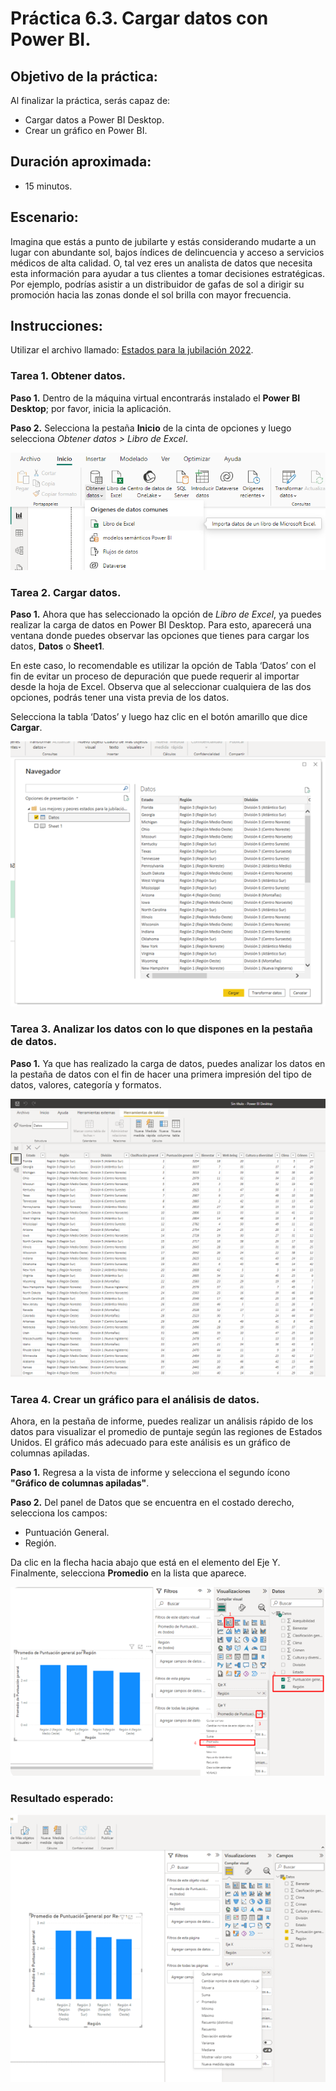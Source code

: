 # Práctica 6.3. Cargar datos con Power BI.

## Objetivo de la práctica:

Al finalizar la práctica, serás capaz de:

- Cargar datos a Power BI Desktop. <br>
- Crear un gráfico en Power BI.

## Duración aproximada:

- 15 minutos.

## Escenario:

Imagina que estás a punto de jubilarte y estás considerando mudarte a un lugar con abundante sol, bajos índices de delincuencia y acceso a servicios médicos de alta calidad. O, tal vez eres un analista de datos que necesita esta información para ayudar a tus clientes a tomar decisiones estratégicas. Por ejemplo, podrías asistir a un distribuidor de gafas de sol a dirigir su promoción hacia las zonas donde el sol brilla con mayor frecuencia.

## Instrucciones:

Utilizar el archivo llamado: [Estados para la jubilación 2022](< Estados para la jubilación 2022.xlsx>).

### Tarea 1. Obtener datos.

**Paso 1.** Dentro de la máquina virtual encontrarás instalado el **Power BI Desktop**; por favor, inicia la aplicación.

**Paso 2.** Selecciona la pestaña **Inicio** de la cinta de opciones y luego selecciona _Obtener datos > Libro de Excel_.

![img238](../images/img238.png)

### Tarea 2. Cargar datos.

**Paso 1.** Ahora que has seleccionado la opción de *Libro de Excel*, ya puedes realizar la carga de datos en Power BI Desktop. Para esto, aparecerá una ventana donde puedes observar las opciones que tienes para cargar los datos, **Datos** o **Sheet1**.

En este caso, lo recomendable es utilizar la opción de Tabla ‘Datos’ con el fin de evitar un proceso de depuración que puede requerir al importar desde la hoja de Excel. Observa que al seleccionar cualquiera de las dos opciones, podrás tener una vista previa de los datos.

Selecciona la tabla ‘Datos’ y luego haz clic en el botón amarillo que dice **Cargar**.

![img239](../images/img239.png)

### Tarea 3. Analizar los datos con lo que dispones en la pestaña de datos.

**Paso 1.** Ya que has realizado la carga de datos, puedes analizar los datos en la pestaña de datos con el fin de hacer una primera impresión del tipo de datos, valores, categoría y formatos.

![img240](../images/img240.png)

### Tarea 4. Crear un gráfico para el análisis de datos.

Ahora, en la pestaña de informe, puedes realizar un análisis rápido de los datos para visualizar el promedio de puntaje según las regiones de Estados Unidos. El gráfico más adecuado para este análisis es un gráfico de columnas apiladas.

**Paso 1.** Regresa a la vista de informe y selecciona el segundo ícono **"Gráfico de columnas apiladas"**.

**Paso 2.** Del panel de Datos que se encuentra en el costado derecho, selecciona los campos: 

- Puntuación General. <br>
- Región.

Da clic en la flecha hacia abajo que está en el elemento del Eje Y. Finalmente, selecciona **Promedio** en la lista que aparece.

![img241](../images/img241.png)

### Resultado esperado:

![img242](../images/img242.png)
